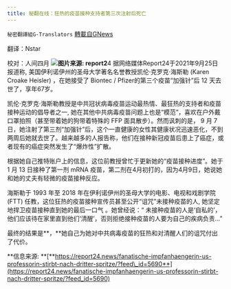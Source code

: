 ```yaml
---
title: 秘翻在线：狂热的疫苗接种支持者第三次注射后死亡
---
```

`秘密翻譯組G-Translators` [轉載自GNews](https://gnews.org/zh-hans/1556274/)

翻译：Nstar

校对：人间四月
![](https://assets.gnews.org/wp-content/uploads/2021/09/Screenshot-2021-09-26-222808.jpg)**图片来源: report2**4
据网络媒体Report24于2021年9月25日报道称, 美国伊利诺伊州的圣母大学著名名誉教授凯伦·克罗克·海斯勒 (Karen Croake Heisler) ，在她接受了 Biontec / Pfizer的第三个疫苗“加强针”后 12 天去世了，享年67岁。

凯伦·克罗克·海斯勒教授是中共冠状病毒疫苗运动最热情、最狂热的支持者和疫苗接种运动的倡导者之一, 她在其他中共病毒疫苗问题上也是“模范”，喜欢在户外戴口罩拍照（甚至带着她的狗带着特殊的 FFP 面具散步）。然而讽刺的是， 9 月 7 日，她注射了第三剂“加强针”后，这个一直健康的女性其健康状况迅速恶化，不到两周后她就去世了。越来越多的人报告称，他们在接种新冠疫苗后患上了癌症，或者现有的癌症突然发生了“爆炸性”扩散。

根据她自己推特账户上的信息，这位前教授曾忙于更新她的“疫苗接种进度”。她于 1 月 13 日接种了第一剂 mRNA 疫苗，第二剂在4月初打的，因为4月9日，她说她和她的丈夫有轻微的疫苗接种反应。

海斯勒于 1993 年至 2018 年在伊利诺伊州的圣母大学的电影、电视和戏剧学院 (FTT) 任教，这位狂热的疫苗接种宣传员甚至公开“诅咒”未接种疫苗的人, 她坚定地捍卫疫苗接种直到她的最后一口气 。她曾经说：“ 未接种疫苗的人是‘自私的’，他们应该待在家里直到他们‘清醒’，否则拒绝接种疫苗的人要为自己的疾病负责…”

最终的结果是**，**她自己为她对中共病毒疫苗的狂热和对清醒人们的诅咒付出了代价。

**信息来源: **[**https://report24.news/fanatische-impfanhaengerin-us-professorin-stirbt-nach-dritter-spritze/?feed\_id=5690**](https://report24.news/fanatische-impfanhaengerin-us-professorin-stirbt-nach-dritter-spritze/?feed_id=5690)
